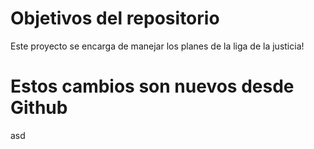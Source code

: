# Objetivos del repositorio

Este proyecto se encarga de manejar los planes de la liga de la justicia!

# Estos cambios son nuevos desde Github

asd
